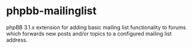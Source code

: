 # phpbb-mailinglist
phpBB 3.1.x extension for adding basic mailing list functionality to forums which forwards new posts and/or topics to a configured mailing list address.
